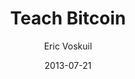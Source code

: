 ---
layout: media
title: Teach Bitcoin
date: 2013-07-21
categories: ['Education']
author: ['Eric Voskuil']
excerpt: Absolute and relative timelocks prevent transactions from being broadcast before a certain time or blockheight. A timelock may be commited to by the transaction signature, or can be enforced by the previous output script..
external_url: https://teachbitcoin.github.io/
---